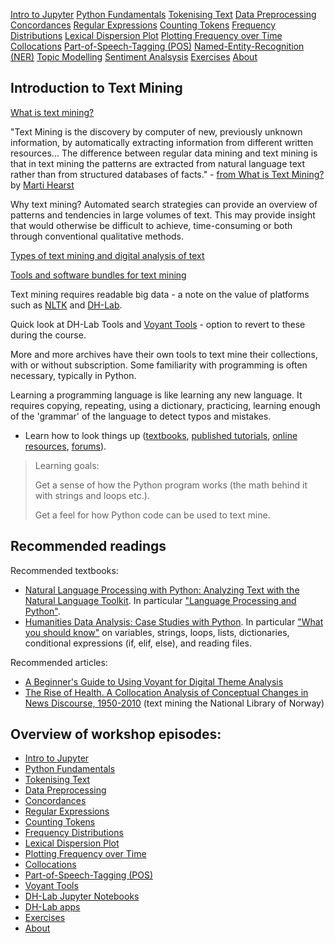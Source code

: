 [Intro to Jupyter](episodes/02-jupyter-notebook.md)
[Python Fundamentals](episodes/03-python-basics.md)
[Tokenising Text](episodes/04-tokenising-text.md)
[Data Preprocessing](episodes/05-preprocessing-dataset.md)
[Concordances](episodes/06-concordances.md)
[Regular Expressions](episodes/07-regular-expression-search.md)
[Counting Tokens](episodes/08-counting-tokens.md)
[Frequency Distributions](episodes/09-frequency-distributions.md)
[Lexical Dispersion Plot](episodes/10-lexical-dispersion-plot.md)
[Plotting Frequency over Time](episodes/11-plotting-frequency-over-time.md)
[Collocations](episodes/12-collocations.md)
[Part-of-Speech-Tagging (POS)](episodes/13-part-of-speech-tagging-text.md)
[Named-Entity-Recognition (NER)](episodes/16-textmine-dh-lab-app.md)
[Topic Modelling]([episodes/14-textmine-voyant.md](https://ang-uio.github.io/Textmining/episodes/14-textmine-voyant.html#topic-modelling))
[Sentiment Analsysis](episodes/15-textmine-dh-lab.md)
[Exercises](episodes/exercises.md)
[About](episodes/01-textmining-intro.md)

## Introduction to Text Mining

[What is text mining?](https://www.ub.uio.no/english/libraries/dsc/research-methods/text-mining/)

"Text Mining is the discovery by computer of new, previously unknown information, by automatically extracting information from different written resources... The difference between regular data mining and text mining is that in text mining the patterns are extracted from natural language text rather than from structured databases of facts." - [from What is Text Mining?](https://people.ischool.berkeley.edu/~hearst/text-mining.html) by [Marti Hearst](https://en.wikipedia.org/wiki/Marti_Hearst)

Why text mining? Automated search strategies can provide an overview of patterns and tendencies in large volumes of text. This may provide insight that would otherwise be difficult to achieve, time-consuming or both through conventional qualitative methods.

[Types of text mining and digital analysis of text](https://www.ub.uio.no/english/libraries/dsc/research-methods/text-mining/text-mining-types.html)

[Tools and software bundles for text mining](https://www.ub.uio.no/english/libraries/dsc/research-methods/text-mining/tools-software-bundles.html)

Text mining requires readable big data - a note on the value of platforms such as [NLTK](https://www.nltk.org/) and [DH-Lab](https://www.nb.no/dh-lab/).

Quick look at DH-Lab Tools and [Voyant Tools](https://voyant-tools.org/) - option to revert to these during the course.

More and more archives have their own tools to text mine their collections, with or without subscription. Some familiarity with programming is often necessary, typically in Python.

Learning a programming language is like learning any new language. It requires copying, repeating, using a dictionary, practicing, learning enough of the 'grammar' of the language to detect typos and mistakes.

- Learn how to look things up ([textbooks](https://www.nltk.org/book/), [published tutorials](https://programminghistorian.org/en/lessons/?topic=python), [online resources](https://github.com/sgsinclair/alta/blob/2eb10ab6787d032e317ce883fb0bc3427406333d/ipynb/Useful%20Resources.ipynb), [forums](https://stackoverflow.com/)).

> Learning goals: 
> 
> Get a sense of how the Python program works (the math behind it with strings and loops etc.).
> 
> Get a feel for how Python code can be used to text mine.

## Recommended readings
Recommended textbooks: 
- [Natural Language Processing with Python: Analyzing Text with the Natural Language Toolkit](https://www.nltk.org/book/). In particular ["Language Processing and Python"](https://www.nltk.org/book/ch01.html).
- [Humanities Data Analysis: Case Studies with Python](https://www.humanitiesdataanalysis.org/index.html). In particular ["What you should know"](https://www.humanitiesdataanalysis.org/introduction-cook-books/notebook.html#what-you-should-know) on variables, strings, loops, lists, dictionaries, conditional expressions (if, elif, else), and reading files. 

Recommended articles:
- [A Beginner's Guide to Using Voyant for Digital Theme Analysis](https://hcommons.org/deposits/item/hc:49487/)
- [The Rise of Health. A Collocation Analysis of Conceptual Changes in News Discourse, 1950-2010](https://www-berghahnjournals-com.ezproxy.uio.no/view/journals/contributions/17/2/choc170202.xml) (text mining the National Library of Norway)

## Overview of workshop episodes:

- [Intro to Jupyter](episodes/02-jupyter-notebook.md)
- [Python Fundamentals](episodes/03-python-basics.md)
- [Tokenising Text](episodes/04-tokenising-text.md)
- [Data Preprocessing](episodes/05-preprocessing-dataset.md)
- [Concordances](episodes/06-concordances.md)
- [Regular Expressions](episodes/07-regular-expression-search.md)
- [Counting Tokens](episodes/08-counting-tokens.md)
- [Frequency Distributions](episodes/09-frequency-distributions.md)
- [Lexical Dispersion Plot](episodes/10-lexical-dispersion-plot.md)
- [Plotting Frequency over Time](episodes/11-plotting-frequency-over-time.md)
- [Collocations](episodes/12-collocations.md)
- [Part-of-Speech-Tagging (POS)](episodes/13-part-of-speech-tagging-text.md)
- [Voyant Tools](episodes/14-textmine-voyant.md)
- [DH-Lab Jupyter Notebooks](episodes/15-textmine-dh-lab.md)
- [DH-Lab apps](episodes/16-textmine-dh-lab-app.md)
- [Exercises](episodes/exercises.md)
- [About](episodes/01-textmining-intro.md)
